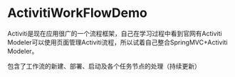 # ActivitiWorkFlowDemo
Activiti是现在应用很广的一个流程框架，自己在学习过程中看到官网有Activiti Modeler可以使用页面管理Activiti流程，所以试着自己整合SpringMVC+Activiti Modeler。

包含了工作流的新建、部署、启动及各个任务节点的处理（持续更新）
